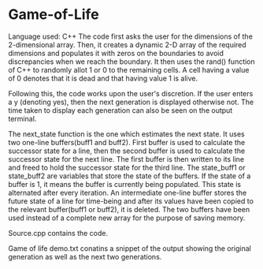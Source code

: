 # Game-of-Life
Language used: C++
The code first asks the user for the dimensions of the 2-dimensional array. Then, it creates a dynamic 2-D array of the required dimensions and populates it with zeros on the boundaries to avoid discrepancies when we reach the boundary.
It then uses the rand() function of C++ to randomly allot 1 or 0 to the remaining cells. A cell having a value of 0 denotes that it is dead and that having value 1 is alive.

Following this, the code works upon the user's discretion. If the user enters a y (denoting yes), then the next generation is displayed otherwise not. The time taken to display each generation can also be seen on the output terminal.

The next_state function is the one which estimates the next state. It uses two one-line buffers(buff1 and buff2). First buffer is used to calculate the successor state for a line, then the second buffer is used to calculate the successor state for the next line. The first buffer is then written to its line and freed to hold the successor state for the third line. The state_buff1 or state_buff2 are variables that store the state of the buffers. If the state of a buffer is 1, it means the buffer is currently being populated. This state is alternated after every iteration. 
An intermediate one-line buffer stores the future state of a line for time-being and after its values have been copied to the relevant buffer(buff1 or buff2), it is deleted. 
The two buffers have been used instead of a complete new array for the purpose of saving memory. 

Source.cpp contains the code.

Game of life demo.txt conatins a snippet of the output showing the original generation as well as the next two generations.
